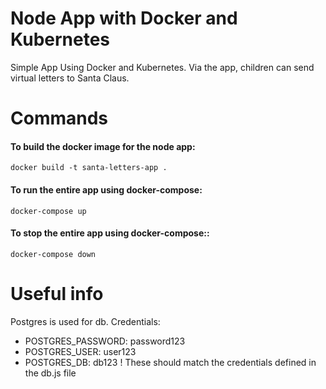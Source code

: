# Node App with Docker and Kubernetes
Simple App Using Docker and Kubernetes. Via the app, children can send virtual letters to Santa Claus.

# Commands

#### To build the docker image for the node app:
    docker build -t santa-letters-app .

#### To run the entire app using docker-compose:
    docker-compose up

#### To stop the entire app using docker-compose::
    docker-compose down

# Useful info

Postgres is used for db.
Credentials:
- POSTGRES_PASSWORD: password123
- POSTGRES_USER: user123
- POSTGRES_DB: db123
! These should match the credentials defined in the db.js file
